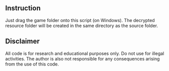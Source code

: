 ## Instruction
Just drag the game folder onto this script (on Windows). The decrypted resource folder will be created in the same directory as the source folder.

## Disclaimer
All code is for research and educational purposes only. Do not use for illegal activities. The author is also not responsible for any consequences arising from the use of this code.
